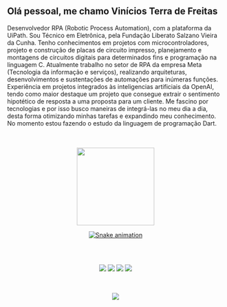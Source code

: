 ## Olá pessoal, me chamo Vinícios Terra de Freitas
<p>Desenvolvedor RPA (Robotic Process Automation), com a plataforma da UiPath. Sou Técnico em Eletrônica, pela Fundação Liberato Salzano Vieira da Cunha. Tenho conhecimentos em projetos com microcontroladores, projeto e construção de placas de circuito impresso, planejamento e montagens de circuitos digitais para determinados fins e programação na linguagem C.
Atualmente trabalho no setor de RPA da empresa Meta (Tecnologia da informação e serviços), realizando arquiteturas, desenvolvimentos e sustentações de automações para inúmeras funções. Experiência em projetos integrados às inteligencias artificiais da OpenAI, tendo como maior destaque um projeto que consegue extrair o sentimento hipotético de resposta a uma proposta para um cliente. 
Me fascino por tecnologias e por isso busco maneiras de integrá-las no meu dia a dia, desta forma otimizando minhas tarefas e expandindo meu conhecimento. No momento estou fazendo o estudo da linguagem de programação Dart.</p>

<br>
<br>

<div align="center">
  
  <a href="https://github.com/oTerra">
  <img height="180em" src="https://github-readme-stats.vercel.app/api?username=oTerra&show_icons=true&theme=radical&include_all_commits=true&count_private=true"/>
    
  ![Snake animation](https://github.com/oTerra/oTerra/blob/output/github-contribution-grid-snake.svg)
    
</div>
  
  ##
  
<br>
  
<div align="center"> 
  
  <a href="https://instagram.com/terra_5965" target="_blank"><img src="https://img.shields.io/badge/-Instagram-%23E4405F?style=for-the-badge&logo=instagram&logoColor=white" target="_blank"></a>
 <a href="https://api.whatsapp.com/send?phone=5551983001187&text=Opa%2C%20achei%20seu%20contato%20no%20GitHub." target="_blank"><img src="https://img.shields.io/badge/WhatsApp-25D366?style=for-the-badge&logo=whatsapp&logoColor=white" target="_blank"></a> 
  <a href = "mailto:tdfvini@gmail.com"><img src="https://img.shields.io/badge/-Gmail-%23333?style=for-the-badge&logo=gmail&logoColor=white" target="_blank"></a>
  <a href="https://www.linkedin.com/in/viniciosterra/" target="_blank"><img src="https://img.shields.io/badge/-LinkedIn-%230077B5?style=for-the-badge&logo=linkedin&logoColor=white" target="_blank"></a>  
  
</div>
  
  ##
  
 <br>
  
 <div align="center">
   
   <img align="center" src="https://media0.giphy.com/media/LfQzCXmICSoa4/giphy.gif">
   
 </div>
